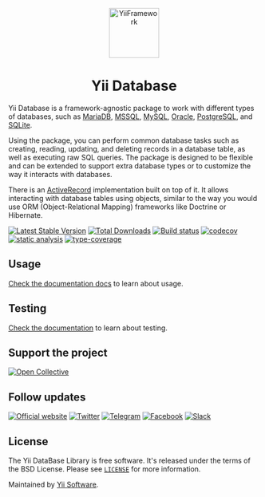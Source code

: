 <p align="center" style="text-align: center">
    <a href="https://github.com/yiisoft" target="_blank">
        <img src="https://yiisoft.github.io/docs/images/yii_logo.svg" height="100px" alt="YiiFramework">
    </a>
    <h1 align="center">Yii Database</h1>
</p>

Yii Database is a framework-agnostic package to work with different types of databases,
such as [MariaDB], [MSSQL], [MySQL], [Oracle], [PostgreSQL], and [SQLite].

Using the package, you can perform common database tasks such as creating, reading, updating, and deleting
records in a database table, as well as executing raw SQL queries.
The package is designed to be flexible
and can be extended to support extra database types or to customize the way it interacts with databases.

There is an [ActiveRecord] implementation built on top of it.
It allows interacting with database tables using objects,
similar to the way you would use ORM (Object-Relational Mapping) frameworks like Doctrine or Hibernate.

[ActiveRecord]: https://github.com/yiisoft/active-record
[MariaDB]: https://mariadb.org
[MSSQL]: https://www.microsoft.com/sql-server
[MySQL]: https://www.mysql.com
[Oracle]: https://www.oracle.com/database
[PostgreSQL]: https://www.postgresql.org
[SQLite]: https://www.sqlite.org

[![Latest Stable Version](https://poser.pugx.org/yiisoft/db/v/stable.png)](https://packagist.org/packages/yiisoft/db)
[![Total Downloads](https://poser.pugx.org/yiisoft/db/downloads.png)](https://packagist.org/packages/yiisoft/db)
[![Build status](https://github.com/yiisoft/db/workflows/build/badge.svg)](https://github.com/yiisoft/db/actions?query=workflow%3Abuild)
[![codecov](https://codecov.io/gh/yiisoft/db/branch/master/graph/badge.svg?token=pRr4gci2qj)](https://codecov.io/gh/yiisoft/db)
[![static analysis](https://github.com/yiisoft/db/actions/workflows/static.yml/badge.svg?branch=dev)](https://github.com/yiisoft/db/actions/workflows/static.yml)
[![type-coverage](https://shepherd.dev/github/yiisoft/db/coverage.svg)](https://shepherd.dev/github/yiisoft/db)

## Usage 

[Check the documentation docs](/docs/en/getting-started.md) to learn about usage.

## Testing

[Check the documentation](/docs/en/testing.md) to learn about testing.

## Support the project

[![Open Collective](https://img.shields.io/badge/Open%20Collective-sponsor-7eadf1?logo=open%20collective&logoColor=7eadf1&labelColor=555555)](https://opencollective.com/yiisoft)

## Follow updates

[![Official website](https://img.shields.io/badge/Powered_by-Yii_Framework-green.svg?style=flat)](https://www.yiiframework.com/)
[![Twitter](https://img.shields.io/badge/twitter-follow-1DA1F2?logo=twitter&logoColor=1DA1F2&labelColor=555555?style=flat)](https://twitter.com/yiiframework)
[![Telegram](https://img.shields.io/badge/telegram-join-1DA1F2?style=flat&logo=telegram)](https://t.me/yii3en)
[![Facebook](https://img.shields.io/badge/facebook-join-1DA1F2?style=flat&logo=facebook&logoColor=ffffff)](https://www.facebook.com/groups/yiitalk)
[![Slack](https://img.shields.io/badge/slack-join-1DA1F2?style=flat&logo=slack)](https://yiiframework.com/go/slack)

## License

The Yii DataBase Library is free software. It's released under the terms of the BSD License.
Please see [`LICENSE`](./LICENSE.md) for more information.

Maintained by [Yii Software](https://www.yiiframework.com/).

